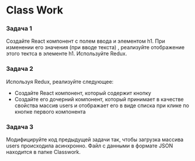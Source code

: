 # Class Work 

### Задача 1 
Создайте React компонент с полем ввода и элементом h1. При изменении его значения (при вводе текста) , 
реализуйте отображение этого тектса в элементе h1. Используйте Redux. 

### Задача 2 
Используя Redux, реализуйте следующее: 
* Создайте React компонент, который содержит кнопку 
* Создайте его дочерний компонент, который принимает в качестве свойства массив users и отображает его в виде списка при клике по кнопке первого компонента 

### Задача 3
Модифицируйте код предыдущей задачи так, чтобы загрузка массива users происходила асинхронно. Файл с данными в формате JSON находится в папке Classwork.
